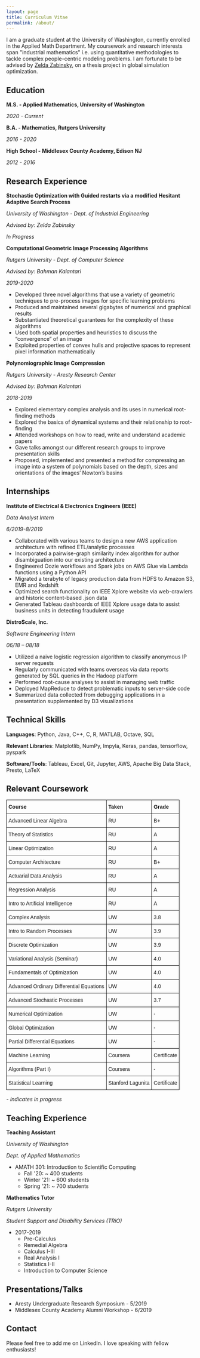 ```yaml
---
layout: page
title: Curriculum Vitae
permalink: /about/
---
```



I am a graduate student at the University of Washington, currently enrolled in the Applied Math Department. My coursework and research interests span "industrial mathematics" i.e. using quantitative methodologies to tackle complex people-centric modeling problems. I am fortunate to be advised by [Zelda Zabinsky](http://faculty.washington.edu/zelda/), on a thesis project in global simulation optimization.

## Education

**M.S. - Applied Mathematics, University of Washington**

*2020 - Current*

**B.A. - Mathematics, Rutgers University**

*2016 - 2020*

**High School - Middlesex County Academy, Edison NJ**

*2012 - 2016*


## Research Experience

**Stochastic Optimization with Guided restarts via a modified Hesitant Adaptive Search Process**

*University of Washington - Dept. of Industrial Engineering*

*Advised by: Zelda Zabinsky*

*In Progress*

**Computational Geometric Image Processing Algorithms**

*Rutgers University - Dept. of Computer Science*

*Advised by: Bahman Kalantari*

*2019-2020*

  * Developed three novel algorithms that use a variety of geometric techniques to pre-process images for specific learning problems
  * Produced and maintained several gigabytes of numerical and graphical results
  * Substantiated theoretical guarantees for the complexity of these algorithms
  * Used both spatial properties and heuristics to discuss the “convergence” of an image
  * Exploited properties of convex hulls and projective spaces to represent pixel information mathematically

**Polynomiographic Image Compression**

*Rutgers University - Aresty Research Center*

*Advised by: Bahman Kalantari*

*2018-2019*

  * Explored elementary complex analysis and its uses in numerical root-finding methods
  * Explored the basics of dynamical systems and their relationship to root-finding
  * Attended workshops on how to read, write and understand academic papers
  * Gave talks amongst our different research groups to improve presentation skills
  * Proposed, implemented and presented a method for compressing an image into a system of polynomials based on the depth, sizes and orientations of the images’ Newton’s basins

## Internships

**Institute of Electrical & Electronics Engineers (IEEE)**

*Data Analyst Intern*

*6/2019-8/2019*

  * Collaborated with various teams to design a new AWS application architecture with refined ETL/analytic processes
  * Incorporated a pairwise-graph similarity index algorithm for author disambiguation into our existing architecture
  * Engineered Oozie workflows and Spark jobs on AWS Glue via Lambda functions using a Python API
  * Migrated a terabyte of legacy production data from HDFS to Amazon S3, EMR and Redshift  
  * Optimized search functionality on IEEE Xplore website via web-crawlers and historic content-based .json data
  * Generated Tableau dashboards of IEEE Xplore usage data to assist business units in detecting fraudulent usage

**DistroScale, Inc.**	 	 	 

*Software Engineering Intern*

*06/18 – 08/18*

  * Utilized a naive logistic regression algorithm to classify anonymous IP server requests
  * Regularly communicated with teams overseas via data reports generated by SQL queries in the Hadoop platform  
  * Performed root-cause analyses to assist in managing web traffic
  * Deployed MapReduce to detect problematic inputs to server-side code
  * Summarized data collected from debugging applications in a presentation supplemented by D3 visualizations  

## Technical Skills

**Languages**: Python, Java, C++, C, R, MATLAB, Octave, SQL

**Relevant Libraries**: Matplotlib, NumPy, Impyla, Keras, pandas, tensorflow, pyspark

**Software/Tools**: Tableau, Excel, Git, Jupyter, AWS, Apache Big Data Stack, Presto, LaTeX

## Relevant Coursework

<!--
| Course        | Taken at      | Grade |
| :------------- |:-------------| :-----|
| Advanced Linear Algebra       | RU  | B+|
| Theory of Statistics          | RU  | A |
| Linear Optimization           | RU  | A |
| Computer Architecture         | RU  | B+|
| Actuarial Data Analysis       | RU  | A |
| Regression Analysis           | RU  | A |
| Intro to AI                   | RU  | A |
| Complex Analysis              | UW  | 3.8 |
| Intro to Random Processes     | UW  | 3.9 |
| Discrete Optimization         | UW  | 3.9 |
| Variational Analysis (Seminar)| UW  | 4.0 |
| Fundamentals of Optimization  | UW  | 4.0 |
| Advanced Ordinary Differential Equations | UW  | 4.0 |
| Advanced Stochastic Processes | UW | 3.7 |
| Numerical Optimization | UW | - |
| Global Optimization | UW | - |
| Partial Differential Equations | UW | - |
| Machine Learning | Coursera | Certificate |
| Algorithms (Part I) | Coursera | - |
| Statistical Learning | Stanford Lagunita | Certificate |
-->

<style type="text/css">
.tg  {border-collapse:collapse;border-spacing:0;}
.tg td{border-color:black;border-style:solid;border-width:1px;font-family:Arial, sans-serif;font-size:14px;
  overflow:hidden;padding:10px 5px;word-break:normal;}
.tg th{border-color:black;border-style:solid;border-width:1px;font-family:Arial, sans-serif;font-size:14px;
  font-weight:normal;overflow:hidden;padding:10px 5px;word-break:normal;}
.tg .tg-1wig{font-weight:bold;text-align:left;vertical-align:top}
.tg .tg-0lax{text-align:left;vertical-align:top}
</style>
<table class="tg">
<thead>
  <tr>
    <th class="tg-1wig">Course</th>
    <th class="tg-1wig">Taken </th>
    <th class="tg-1wig">Grade</th>
  </tr>
</thead>
<tbody>
  <tr>
    <td class="tg-0lax">Advanced Linear Algebra</td>
    <td class="tg-0lax">RU</td>
    <td class="tg-0lax">B+</td>
  </tr>
  <tr>
    <td class="tg-0lax">Theory of Statistics</td>
    <td class="tg-0lax">RU</td>
    <td class="tg-0lax">A</td>
  </tr>
  <tr>
    <td class="tg-0lax">Linear Optimization</td>
    <td class="tg-0lax">RU</td>
    <td class="tg-0lax">A</td>
  </tr>
  <tr>
    <td class="tg-0lax">Computer Architecture</td>
    <td class="tg-0lax">RU</td>
    <td class="tg-0lax">B+</td>
  </tr>
  <tr>
    <td class="tg-0lax">Actuarial Data Analysis</td>
    <td class="tg-0lax">RU</td>
    <td class="tg-0lax">A</td>
  </tr>
  <tr>
    <td class="tg-0lax">Regression Analysis</td>
    <td class="tg-0lax">RU</td>
    <td class="tg-0lax">A</td>
  </tr>
  <tr>
    <td class="tg-0lax">Intro to Artificial Intelligence</td>
    <td class="tg-0lax">RU </td>
    <td class="tg-0lax">A</td>
  </tr>
  <tr>
    <td class="tg-0lax">Complex Analysis</td>
    <td class="tg-0lax">UW </td>
    <td class="tg-0lax">3.8</td>
  </tr>
  <tr>
    <td class="tg-0lax">Intro to Random Processes</td>
    <td class="tg-0lax">UW</td>
    <td class="tg-0lax">3.9</td>
  </tr>
  <tr>
    <td class="tg-0lax">Discrete Optimization</td>
    <td class="tg-0lax">UW</td>
    <td class="tg-0lax">3.9</td>
  </tr>
  <tr>
    <td class="tg-0lax">Variational Analysis (Seminar)</td>
    <td class="tg-0lax">UW</td>
    <td class="tg-0lax">4.0</td>
  </tr>
  <tr>
    <td class="tg-0lax">Fundamentals of Optimization</td>
    <td class="tg-0lax">UW</td>
    <td class="tg-0lax">4.0</td>
  </tr>
  <tr>
    <td class="tg-0lax">Advanced Ordinary Differential Equations</td>
    <td class="tg-0lax">UW</td>
    <td class="tg-0lax">4.0</td>
  </tr>
  <tr>
    <td class="tg-0lax">Advanced Stochastic Processes </td>
    <td class="tg-0lax">UW </td>
    <td class="tg-0lax">3.7</td>
  </tr>
  <tr>
    <td class="tg-0lax">Numerical Optimization</td>
    <td class="tg-0lax">UW</td>
    <td class="tg-0lax">-</td>
  </tr>
  <tr>
    <td class="tg-0lax">Global Optimization</td>
    <td class="tg-0lax">UW</td>
    <td class="tg-0lax">-</td>
  </tr>
  <tr>
    <td class="tg-0lax">Partial Differential Equations </td>
    <td class="tg-0lax">UW</td>
    <td class="tg-0lax">-</td>
  </tr>
  <tr>
    <td class="tg-0lax">Machine Learning </td>
    <td class="tg-0lax">Coursera</td>
    <td class="tg-0lax">Certificate</td>
  </tr>
  <tr>
    <td class="tg-0lax">Algorithms (Part I)</td>
    <td class="tg-0lax">Coursera</td>
    <td class="tg-0lax">-</td>
  </tr>
  <tr>
    <td class="tg-0lax">Statistical Learning </td>
    <td class="tg-0lax">Stanford Lagunita</td>
    <td class="tg-0lax">Certificate</td>
  </tr>
</tbody>
</table>

*- indicates in progress*

## Teaching Experience

**Teaching Assistant**

*University of Washington*

*Dept. of Applied Mathematics*

* AMATH 301: Introduction to Scientific Computing
  * Fall '20: ~ 400 students
  * Winter '21: ~ 600 students
  * Spring '21: ~ 700 students

**Mathematics Tutor**

*Rutgers University*

*Student Support and Disability Services (TRiO)*

* 2017-2019
  * Pre-Calculus
  * Remedial Algebra
  * Calculus I-III
  * Real Analysis I
  * Statistics I-II
  * Introduction to Computer Science

## Presentations/Talks

* Aresty Undergraduate Research Symposium - 5/2019
* Middlesex County Academy Alumni Workshop - 6/2019

## Contact

Please feel free to add me on LinkedIn. I love speaking with fellow enthusiasts!  

<!--[email@domain.com](mailto:email@domain.com)-->
